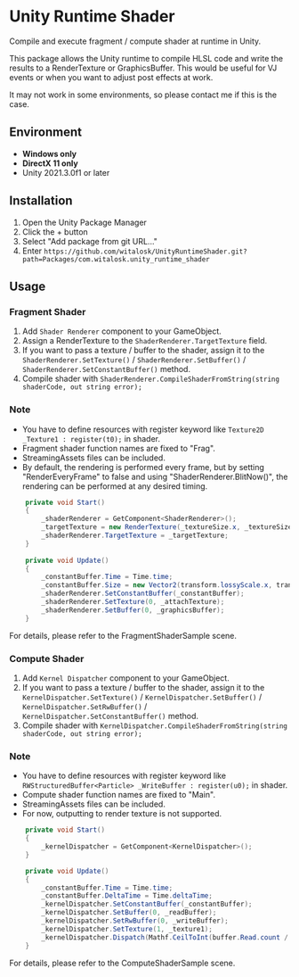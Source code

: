 # Unity Runtime Shader
Compile and execute fragment / compute shader at runtime in Unity.

[//]: # (![thumbnail]&#40;./ScreenShots/urs.png&#41;)

This package allows the Unity runtime to compile HLSL code and write the results to a RenderTexture or GraphicsBuffer.
This would be useful for VJ events or when you want to adjust post effects at work.

It may not work in some environments, so please contact me if this is the case.

## Environment
- **Windows only**
- **DirectX 11 only**
- Unity 2021.3.0f1 or later

## Installation
1. Open the Unity Package Manager
2. Click the + button
3. Select "Add package from git URL..."
4. Enter `https://github.com/witalosk/UnityRuntimeShader.git?path=Packages/com.witalosk.unity_runtime_shader`

## Usage
### Fragment Shader
1. Add `Shader Renderer` component to your GameObject.
2. Assign a RenderTexture to the `ShaderRenderer.TargetTexture` field.
3. If you want to pass a texture / buffer to the shader, assign it to the `ShaderRenderer.SetTexture()` / `ShaderRenderer.SetBuffer()` / `ShaderRenderer.SetConstantBuffer()` method.
4. Compile shader with `ShaderRenderer.CompileShaderFromString(string shaderCode, out string error);`

### Note
- You have to define resources with register keyword like `Texture2D _Texture1 : register(t0);` in shader.
- Fragment shader function names are fixed to "Frag".
- StreamingAssets files can be included.
- By default, the rendering is performed every frame, but by setting "RenderEveryFrame" to false and using "ShaderRenderer.BlitNow()", the rendering can be performed at any desired timing.

```c#
    private void Start()
    {
        _shaderRenderer = GetComponent<ShaderRenderer>();
        _targetTexture = new RenderTexture(_textureSize.x, _textureSize.y, 0, RenderTextureFormat.Default);
        _shaderRenderer.TargetTexture = _targetTexture;
    }
    
    private void Update()
    {
        _constantBuffer.Time = Time.time;
        _constantBuffer.Size = new Vector2(transform.lossyScale.x, transform.lossyScale.y);
        _shaderRenderer.SetConstantBuffer(_constantBuffer);
        _shaderRenderer.SetTexture(0, _attachTexture);
        _shaderRenderer.SetBuffer(0, _graphicsBuffer);
    }
```

For details, please refer to the FragmentShaderSample scene.

### Compute Shader
1. Add `Kernel Dispatcher` component to your GameObject.
2. If you want to pass a texture / buffer to the shader, assign it to the `KernelDispatcher.SetTexture()` / `KernelDispatcher.SetBuffer()` / `KernelDispatcher.SetRwBuffer()` / `KernelDispatcher.SetConstantBuffer()` method.
3. Compile shader with `KernelDispatcher.CompileShaderFromString(string shaderCode, out string error);`

### Note
- You have to define resources with register keyword like `RWStructuredBuffer<Particle> _WriteBuffer : register(u0);` in shader.
- Compute shader function names are fixed to "Main".
- StreamingAssets files can be included.
- For now, outputting to render texture is not supported.

```c#
    private void Start()
    {
        _kernelDispatcher = GetComponent<KernelDispatcher>();
    }

    private void Update()
    {
        _constantBuffer.Time = Time.time;
        _constantBuffer.DeltaTime = Time.deltaTime;
        _kernelDispatcher.SetConstantBuffer(_constantBuffer);
        _kernelDispatcher.SetBuffer(0, _readBuffer);
        _kernelDispatcher.SetRwBuffer(0, _writeBuffer);
        _kernelDispatcher.SetTexture(1, _texture1);
        _kernelDispatcher.Dispatch(Mathf.CeilToInt(buffer.Read.count / 256f), 1, 1);
    }
```

For details, please refer to the ComputeShaderSample scene.
